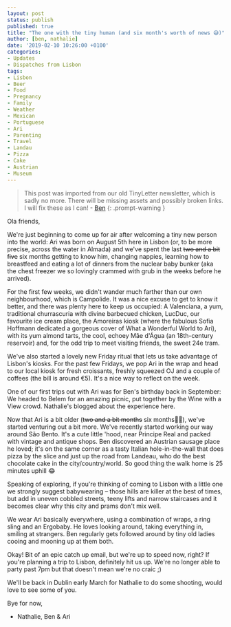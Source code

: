 ```yaml
---
layout: post
status: publish
published: true
title: "The one with the tiny human (and six month's worth of news 😅)"
author: [ben, nathalie]
date: '2019-02-10 10:26:00 +0100'
categories:
- Updates
- Dispatches from Lisbon
tags:
- Lisbon
- Beer
- Food
- Pregnancy
- Family
- Weather
- Mexican
- Portuguese
- Ari
- Parenting
- Travel
- Landau
- Pizza
- Cake
- Austrian
- Museum
---
```

> This post was imported from our old TinyLetter newsletter, which is sadly no more. There will be missing assets and possibly broken links. I will fix these as I can! - [Ben](https://ben.ie)
{: .prompt-warning }

Ola friends,

We're just beginning to come up for air after welcoming a tiny new person into the world: Ari was born on August 5th here in Lisbon (or, to be more precise, across the water in Almada) and we've spent the last ~~two and a bit five~~ six months getting to know him, changing nappies, learning how to breastfeed and eating a lot of dinners from the nuclear baby bunker (aka the chest freezer we so lovingly crammed with grub in the weeks before he arrived). 

For the first few weeks, we didn't wander much farther than our own neighbourhood, which is Campolide. It was a nice excuse to get to know it better, and there was plenty here to keep us occupied: A Valenciana, a yum, traditional churrascuria with divine barbecued chicken, LucDuc, our favourite ice cream place, the Amoreiras kiosk (where the fabulous Sofia Hoffmann dedicated a gorgeous cover of What a Wonderful World to Ari), with its yum almond tarts, the cool, echoey Mãe d'Água (an 18th-century reservoir) and, for the odd trip to meet visiting friends, the sweet 24e tram. 

We've also started a lovely new Friday ritual that lets us take advantage of Lisbon's kiosks. For the past few Fridays, we pop Ari in the wrap and head to our local kiosk for fresh croissants, freshly squeezed OJ and a couple of coffees (the bill is around €5). It's a nice way to reflect on the week.

One of our first trips out with Ari was for Ben's birthday back in September: We headed to Belem for an amazing picnic, put together by the Wine with a View crowd. Nathalie's blogged about the experience here. 

Now that Ari is a bit older (~~two and a bit months~~ six months🤦‍♀️), we've started venturing out a bit more. We've recently started working our way around São Bento. It's a cute little 'hood, near Principe Real and packed with vintage and antique shops. Ben discovered an Austrian sausage place he loved; it's on the same corner as a tasty Italian hole-in-the-wall that does pizza by the slice and just up the road from Landeau, who do the best chocolate cake in the city/country/world. So good thing the walk home is 25 minutes uphill 😂

Speaking of exploring, if you're thinking of coming to Lisbon with a little one we strongly suggest babywearing – those hills are killer at the best of times, but add in uneven cobbled streets, teeny lifts and narrow staircases and it becomes clear why this city and prams don't mix well. 

We wear Ari basically everywhere, using a combination of wraps, a ring sling and an Ergobaby. He loves looking around, taking everything in, smiling at strangers. Ben regularly gets followed around by tiny old ladies cooing and mooning up at them both.

Okay! Bit of an epic catch up email, but we're up to speed now, right? If you're planning a trip to Lisbon, definitely hit us up. We're no longer able to party past 7pm but that doesn't mean we're no craic ;) 

We'll be back in Dublin early March for Nathalie to do some shooting, would love to see some of you.

Bye for now,
- Nathalie, Ben & Ari